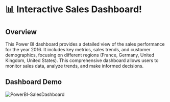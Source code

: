 # 📊 Interactive Sales Dashboard!

## Overview
This Power BI dashboard provides a detailed view of the sales performance for the year 2016. 
It includes key metrics, sales trends, and customer demographics, focusing on different regions (France, Germany, United Kingdom, United States). 
This comprehensive dashboard allows users to monitor sales data, analyze trends, and make informed decisions.

## Dashboard Demo
![PowerBI-SalesDashboard](Details/SalesPBIDemo.gif)
